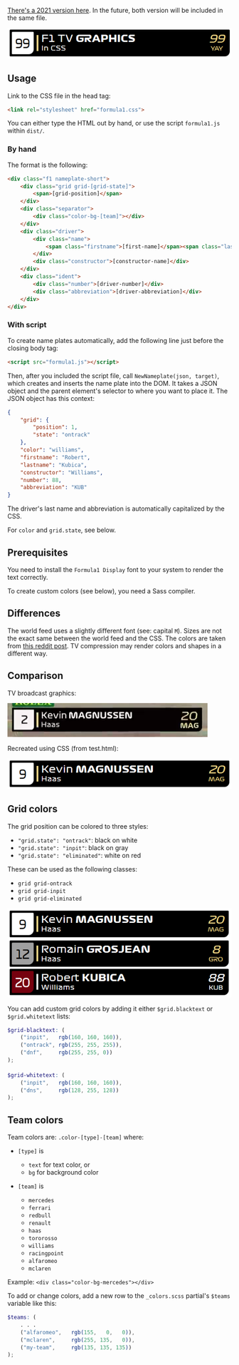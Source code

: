 [There's a 2021 version here](https://github.com/bodzaital/f1-graphics-css/tree/v2021). In the future, both version will be included in the same file.

![F1 TV graphics in CSS](images/header.png)

## Usage

Link to the CSS file in the head tag:

```html
<link rel="stylesheet" href="formula1.css">
```

You can either type the HTML out by hand, or use the script `formula1.js` within `dist/`.

### By hand

The format is the following:

```html
<div class="f1 nameplate-short">
    <div class="grid grid-[grid-state]">
        <span>[grid-position]</span>
    </div>
    <div class="separator">
        <div class="color-bg-[team]"></div>
    </div>
    <div class="driver">
        <div class="name">
            <span class="firstname">[first-name]</span><span class="lastname">[last-name]</span>
        </div>
        <div class="constructor">[constructor-name]</div>
    </div>
    <div class="ident">
        <div class="number">[driver-number]</div>
        <div class="abbreviation">[driver-abbreviation]</div>
    </div>
</div>
```

### With script

To create name plates automatically, add the following line just before the closing body tag:

```html
<script src="formula1.js"></script>
```

Then, after you included the script file, call `NewNameplate(json, target)`, which creates and inserts the name plate into the DOM. It takes a JSON object and the parent element's selector to where you want to place it. The JSON object has this context:

```json
{
    "grid": {
        "position": 1,
        "state": "ontrack"
    },
    "color": "williams",
    "firstname": "Robert",
    "lastname": "Kubica",
    "constructor": "Williams",
    "number": 88,
    "abbreviation": "KUB"
}
```



The driver's last name and abbreviation is automatically capitalized by the CSS. 

For `color` and `grid.state`, see below.

## Prerequisites

You need to install the `Formula1 Display` font to your system to render the text correctly.

To create custom colors (see below), you need a Sass compiler.

## Differences

The world feed uses a slightly different font (see: capital `M`). Sizes are not the exact same between the world feed and the CSS. The colors are taken from [this reddit post](https://www.reddit.com/r/formula1/comments/arxt0r/f1_2019_team_colors_hex_codes/). TV compression may render colors and shapes in a different way.

## Comparison

TV broadcast graphics:

![Captured TV broadcast graphics.](images/screenshot-tv.png)

Recreated using CSS (from test.html):

![Recreated TV graphics.](images/screenshot-cssv2.png)

## Grid colors

The grid position can be colored to three styles:

- `"grid.state": "ontrack"`: black on white
- `"grid.state": "inpit"`: black on gray
- `"grid.state": "eliminated"`: white on red

These can be used as the following classes:

- `grid grid-ontrack`
- `grid grid-inpit`
- `grid grid-eliminated`

![Grid colors: black on white, black on gray, and white on red.](images/grid-color.png)

You can add custom grid colors by adding it either `$grid.blacktext` or `$grid.whitetext` lists:

```scss
$grid-blacktext: (
    ("inpit",   rgb(160, 160, 160)),
    ("ontrack", rgb(255, 255, 255)),
    ("dnf",     rgb(255, 255, 0))
);

$grid-whitetext: (
    ("inpit",   rgb(160, 160, 160)),
    ("dns",     rgb(128, 255, 128))
);
```

## Team colors

Team colors are: `.color-[type]-[team]` where:

- `[type]` is

  - `text` for text color, or
  - `bg` for background color

- `[team]` is

  - `mercedes`
  - `ferrari`
  - `redbull`
  - `renault`
  - `haas`
  - `tororosso`
  - `williams`
  - `racingpoint`
  - `alfaromeo`
  - `mclaren`

Example: `<div class="color-bg-mercedes"></div>`

To add or change colors, add a new row to the `_colors.scss` partial's `$teams` variable like this:

```scss
$teams: (
	. . .
	("alfaromeo",   rgb(155,   0,   0)),
	("mclaren",     rgb(255, 135,   0)),
	("my-team",     rgb(135, 135, 135))
);